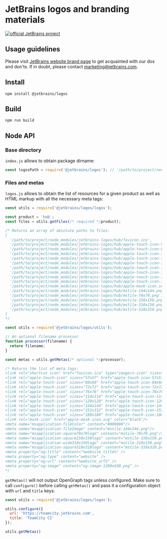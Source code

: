 # JetBrains logos and branding materials

[![official JetBrains project](http://jb.gg/badges/official-flat-square.svg)](https://confluence.jetbrains.com/display/ALL/JetBrains+on+GitHub)

## Usage guidelines

Please visit [JetBrains website brand page](https://www.jetbrains.com/company/brand) to get acquainted with our dos and don'ts. 
If in doubt, please contact [marketing@jetbrains.com](mailto:marketing@jetbrains.com).

## Install

```
npm install @jetbrains/logos
```

## Build

```
npm run build
```

## Node API

### Base directory

`index.js` allows to obtain package dirname:

```js
const logosPath = require('@jetbrains/logos'); // '/path/to/project/node_modules/jetbrains-logos/'
```

### Files and metas

`logos.js` allows to obtain the list of resources for a given product as well as HTML markup with all the necessary meta tags:

```js
const utils = require('@jetbrains/logos/logos');

const product = 'hub';
const files = utils.getFiles(/* required */product);

/* Returns an array of absolute paths to files:
[ 
  '/path/to/project/node_modules/jetbrains-logos/hub/favicon.ico',
  '/path/to/project/node_modules/jetbrains-logos/hub/apple-touch-icon-57x57.png',
  '/path/to/project/node_modules/jetbrains-logos/hub/apple-touch-icon-60x60.png',
  '/path/to/project/node_modules/jetbrains-logos/hub/apple-touch-icon-72x72.png',
  '/path/to/project/node_modules/jetbrains-logos/hub/apple-touch-icon-76x76.png',
  '/path/to/project/node_modules/jetbrains-logos/hub/apple-touch-icon-114x114.png',
  '/path/to/project/node_modules/jetbrains-logos/hub/apple-touch-icon-120x120.png',
  '/path/to/project/node_modules/jetbrains-logos/hub/apple-touch-icon-144x144.png',
  '/path/to/project/node_modules/jetbrains-logos/hub/apple-touch-icon-152x152.png',
  '/path/to/project/node_modules/jetbrains-logos/hub/apple-touch-icon-180x180.png',
  '/path/to/project/node_modules/jetbrains-logos/hub/apple-mask-icon.svg',
  '/path/to/project/node_modules/jetbrains-logos/hub/mstile-144x144.png',
  '/path/to/project/node_modules/jetbrains-logos/hub/mstile-70x70.png',
  '/path/to/project/node_modules/jetbrains-logos/hub/mstile-150x150.png',
  '/path/to/project/node_modules/jetbrains-logos/hub/mstile-310x150.png',
  '/path/to/project/node_modules/jetbrains-logos/hub/mstile-310x310.png'
]
*/
```

```js
const utils = require('@jetbrains/logos/utils');

// An optional filename processor
function processor(filename) {
  return filename;
}

const metas = utils.getMetas(/* optional */processor);

/* Returns the list of meta tags:
<link rel="shortcut icon" href="favicon.ico" type="image/x-icon" sizes="16x16 32x32"/>
<link rel="apple-touch-icon" sizes="57x57" href="apple-touch-icon-57x57.png"/>
<link rel="apple-touch-icon" sizes="60x60" href="apple-touch-icon-60x60.png"/>
<link rel="apple-touch-icon" sizes="72x72" href="apple-touch-icon-72x72.png"/>
<link rel="apple-touch-icon" sizes="76x76" href="apple-touch-icon-76x76.png"/>
<link rel="apple-touch-icon" sizes="114x114" href="apple-touch-icon-114x114.png"/>
<link rel="apple-touch-icon" sizes="120x120" href="apple-touch-icon-120x120.png"/>
<link rel="apple-touch-icon" sizes="144x144" href="apple-touch-icon-144x144.png"/>
<link rel="apple-touch-icon" sizes="152x152" href="apple-touch-icon-152x152.png"/>
<link rel="apple-touch-icon" sizes="180x180" href="apple-touch-icon-180x180.png"/>
<link rel="mask-icon" href="apple-mask-icon.svg" color="black"/>
<meta name="msapplication-TileColor" content="#000000"/>
<meta name="msapplication-TileImage" content="mstile-144x144.png"/>
<meta name="msapplication-square70x70logo" content="mstile-70x70.png"/>
<meta name="msapplication-square150x150logo" content="mstile-150x150.png"/>
<meta name="msapplication-wide310x150logo" content="mstile-310x150.png"/>
<meta name="msapplication-square310x310logo" content="mstile-310x310.png"/>
<meta property="og:title" content="%website_title%" />
<meta property="og:type" content="website" />
<meta property="og:url" content="%website_url%" />
<meta property="og:image" content="og-image-1200x630.png" />
*/
```
`getMetas()` will not output OpenGraph tags unless configured. Make sure to call `configure()` before calling `getMetas()` 
and pass it a configuration object with `url` and `title` keys: 

```js
const utils = require('@jetbrains/logos/logos');

utils.configure({
  url: 'https://teamcity.jetbrains.com',
  title: 'TeamCity CI'
});

utils.getMetas()
```